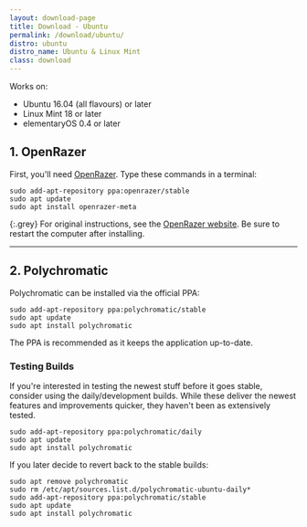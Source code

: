 ```yaml
---
layout: download-page
title: Download - Ubuntu
permalink: /download/ubuntu/
distro: ubuntu
distro_name: Ubuntu & Linux Mint
class: download
---
```


Works on:

* Ubuntu 16.04 (all flavours) or later
* Linux Mint 18 or later
* elementaryOS 0.4 or later

## 1. OpenRazer

First, you'll need [OpenRazer](https://openrazer.github.io). Type these commands in a terminal:

```
sudo add-apt-repository ppa:openrazer/stable
sudo apt update
sudo apt install openrazer-meta
```

{:.grey}
For original instructions, see the [OpenRazer website](http://openrazer.github.io/#ubuntu).
Be sure to restart the computer after installing.

---

## 2. Polychromatic

Polychromatic can be installed via the official PPA:

```
sudo add-apt-repository ppa:polychromatic/stable
sudo apt update
sudo apt install polychromatic
```

The PPA is recommended as it keeps the application up-to-date.

### Testing Builds

If you're interested in testing the newest stuff before it goes stable,
consider using the daily/development builds. While these deliver the newest
features and improvements quicker, they haven't been as extensively tested.

```
sudo add-apt-repository ppa:polychromatic/daily
sudo apt update
sudo apt install polychromatic
```

If you later decide to revert back to the stable builds:

```
sudo apt remove polychromatic
sudo rm /etc/apt/sources.list.d/polychromatic-ubuntu-daily*
sudo add-apt-repository ppa:polychromatic/stable
sudo apt update
sudo apt install polychromatic
```

